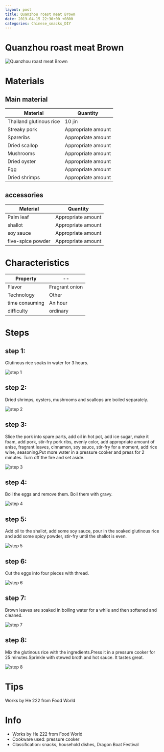 ```yaml
---
layout: post
title: Quanzhou roast meat Brown
date: 2019-04-15 22:30:00 +0800
categories: Chinese_snacks_DIY
---
```


# Quanzhou roast meat Brown

![Quanzhou roast meat Brown]({{site.baseurl}}/img/403911/403911.jpg)

# Materials


## Main material

Material|Quantity
--|--
Thailand glutinous rice|10 jin
Streaky pork|Appropriate amount
Spareribs|Appropriate amount
Dried scallop|Appropriate amount
Mushrooms|Appropriate amount
Dried oyster|Appropriate amount
Egg|Appropriate amount
Dried shrimps|Appropriate amount

## accessories

Material|Quantity
--|--
Palm leaf|Appropriate amount
shallot|Appropriate amount
soy sauce|Appropriate amount
five-spice powder|Appropriate amount

# Characteristics

Property|--
--|--
Flavor|Fragrant onion
Technology|Other
time consuming|An hour
difficulty|ordinary

# Steps

## step 1:

Glutinous rice soaks in water for 3 hours.

![step 1]({{site.baseurl}}/img/403911/1.jpg)

## step 2:

Dried shrimps, oysters, mushrooms and scallops are boiled separately.

![step 2]({{site.baseurl}}/img/403911/2.jpg)

## step 3:

Slice the pork into spare parts, add oil in hot pot, add ice sugar, make it foam, add pork, stir-fry pork ribs, evenly color, add appropriate amount of anise, fragrant leaves, cinnamon, soy sauce, stir-fry for a moment, add rice wine, seasoning.Put more water in a pressure cooker and press for 2 minutes. Turn off the fire and set aside.

![step 3]({{site.baseurl}}/img/403911/3.jpg)

## step 4:

Boil the eggs and remove them. Boil them with gravy.

![step 4]({{site.baseurl}}/img/403911/4.jpg)

## step 5:

Add oil to the shallot, add some soy sauce, pour in the soaked glutinous rice and add some spicy powder, stir-fry until the shallot is even.

![step 5]({{site.baseurl}}/img/403911/5.jpg)

## step 6:

Cut the eggs into four pieces with thread.

![step 6]({{site.baseurl}}/img/403911/6.jpg)

## step 7:

Brown leaves are soaked in boiling water for a while and then softened and cleaned.

![step 7]({{site.baseurl}}/img/403911/7.jpg)

## step 8:

Mix the glutinous rice with the ingredients.Press it in a pressure cooker for 25 minutes.Sprinkle with stewed broth and hot sauce. It tastes great.

![step 8]({{site.baseurl}}/img/403911/8.jpg)

# Tips

Works by He 222 from Food World

# Info

- Works by He 222 from Food World
- Cookware used: pressure cooker
- Classification: snacks, household dishes, Dragon Boat Festival